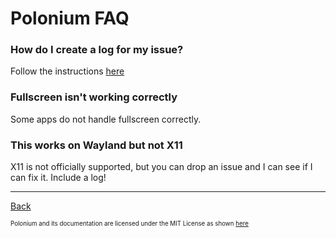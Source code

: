 # Polonium FAQ

### How do I create a log for my issue?

Follow the instructions [here](usage.md#getting-a-log)

### Fullscreen isn't working correctly

Some apps do not handle fullscreen correctly.

### This works on Wayland but not X11

X11 is not officially supported, but you can drop an issue and I can see if I can fix it. Include a log!

---

[Back](index.md)

<sub><sup>
Polonium and its documentation are licensed under the MIT License as shown <a href="https://github.com/zeroxoneafour/polonium/blob/master/license.txt">here</a>
</sub></sup>
